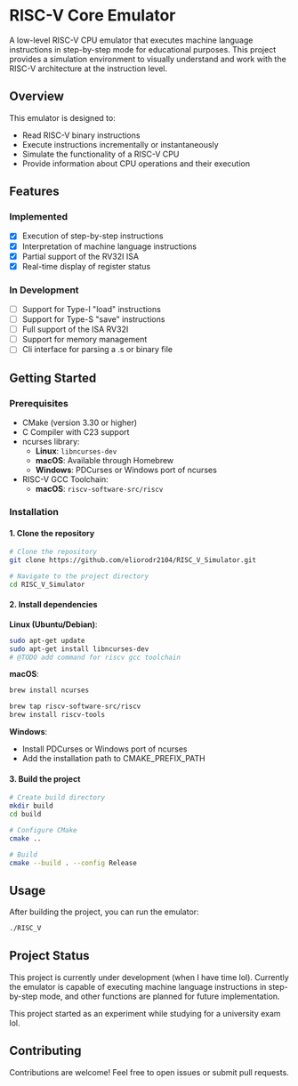 # RISC-V Core Emulator

A low-level RISC-V CPU emulator that executes machine language instructions in step-by-step mode for educational purposes. This project provides a simulation environment to visually understand and work with the RISC-V architecture at the instruction level.

## Overview

This emulator is designed to:
- Read RISC-V binary instructions
- Execute instructions incrementally or instantaneously
- Simulate the functionality of a RISC-V CPU
- Provide information about CPU operations and their execution

## Features

### Implemented
- [x]  Execution of step-by-step instructions
- [x]  Interpretation of machine language instructions
- [x]  Partial support of the RV32I ISA
- [x]  Real-time display of register status

### In Development
- [ ]  Support for Type-I "load" instructions
- [ ]  Support for Type-S "save" instructions
- [ ]  Full support of the ISA RV32I
- [ ]  Support for memory management
- [ ]  Cli interface for parsing a .s or binary file 

## Getting Started

### Prerequisites

- CMake (version 3.30 or higher)
- C Compiler with C23 support
- ncurses library:
  - **Linux**: `libncurses-dev`
  - **macOS**: Available through Homebrew
  - **Windows**: PDCurses or Windows port of ncurses
- RISC-V GCC Toolchain:
  - **macOS**: `riscv-software-src/riscv`

### Installation

#### 1. Clone the repository
```bash
# Clone the repository
git clone https://github.com/eliorodr2104/RISC_V_Simulator.git

# Navigate to the project directory
cd RISC_V_Simulator
```

#### 2. Install dependencies

**Linux (Ubuntu/Debian)**:
```bash
sudo apt-get update
sudo apt-get install libncurses-dev
# @TODO add command for riscv gcc toolchain
```

**macOS**:
```bash
brew install ncurses

brew tap riscv-software-src/riscv
brew install riscv-tools

```

**Windows**:
- Install PDCurses or Windows port of ncurses
- Add the installation path to CMAKE_PREFIX_PATH

#### 3. Build the project

```bash
# Create build directory
mkdir build
cd build

# Configure CMake
cmake ..

# Build
cmake --build . --config Release
```

## Usage

After building the project, you can run the emulator:

```bash
./RISC_V
```

## Project Status

This project is currently under development (when I have time lol). Currently the emulator is capable of executing machine language instructions in step-by-step mode, and other functions are planned for future implementation.

This project started as an experiment while studying for a university exam lol.

## Contributing

Contributions are welcome! Feel free to open issues or submit pull requests.
